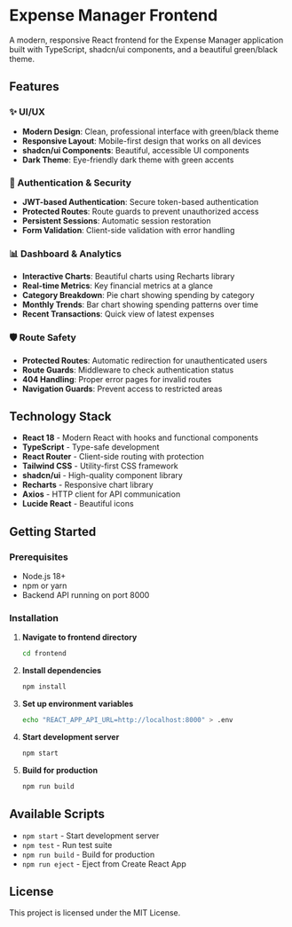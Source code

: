 # Expense Manager Frontend

A modern, responsive React frontend for the Expense Manager application built with TypeScript, shadcn/ui components, and a beautiful green/black theme.

## Features

### ✨ UI/UX
- **Modern Design**: Clean, professional interface with green/black theme
- **Responsive Layout**: Mobile-first design that works on all devices
- **shadcn/ui Components**: Beautiful, accessible UI components
- **Dark Theme**: Eye-friendly dark theme with green accents

### 🔐 Authentication & Security
- **JWT-based Authentication**: Secure token-based authentication
- **Protected Routes**: Route guards to prevent unauthorized access
- **Persistent Sessions**: Automatic session restoration
- **Form Validation**: Client-side validation with error handling

### 📊 Dashboard & Analytics
- **Interactive Charts**: Beautiful charts using Recharts library
- **Real-time Metrics**: Key financial metrics at a glance
- **Category Breakdown**: Pie chart showing spending by category
- **Monthly Trends**: Bar chart showing spending patterns over time
- **Recent Transactions**: Quick view of latest expenses

### 🛡️ Route Safety
- **Protected Routes**: Automatic redirection for unauthenticated users
- **Route Guards**: Middleware to check authentication status
- **404 Handling**: Proper error pages for invalid routes
- **Navigation Guards**: Prevent access to restricted areas

## Technology Stack

- **React 18** - Modern React with hooks and functional components
- **TypeScript** - Type-safe development
- **React Router** - Client-side routing with protection
- **Tailwind CSS** - Utility-first CSS framework
- **shadcn/ui** - High-quality component library
- **Recharts** - Responsive chart library
- **Axios** - HTTP client for API communication
- **Lucide React** - Beautiful icons

## Getting Started

### Prerequisites
- Node.js 18+ 
- npm or yarn
- Backend API running on port 8000

### Installation

1. **Navigate to frontend directory**
   ```bash
   cd frontend
   ```

2. **Install dependencies**
   ```bash
   npm install
   ```

3. **Set up environment variables**
   ```bash
   echo "REACT_APP_API_URL=http://localhost:8000" > .env
   ```

4. **Start development server**
   ```bash
   npm start
   ```

5. **Build for production**
   ```bash
   npm run build
   ```

## Available Scripts

- `npm start` - Start development server
- `npm test` - Run test suite  
- `npm run build` - Build for production
- `npm run eject` - Eject from Create React App

## License

This project is licensed under the MIT License.